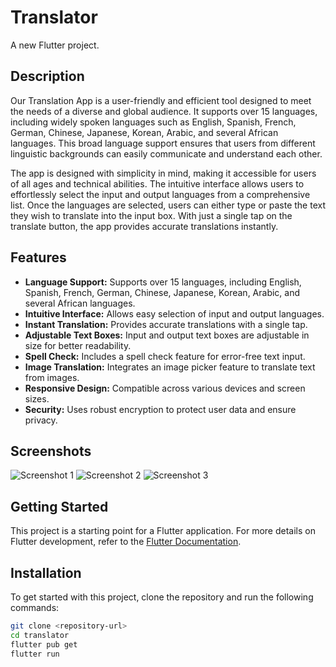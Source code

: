 # Translator

A new Flutter project.

## Description

Our Translation App is a user-friendly and efficient tool designed to meet the needs of a diverse and global audience. It supports over 15 languages, including widely spoken languages such as English, Spanish, French, German, Chinese, Japanese, Korean, Arabic, and several African languages. This broad language support ensures that users from different linguistic backgrounds can easily communicate and understand each other.

The app is designed with simplicity in mind, making it accessible for users of all ages and technical abilities. The intuitive interface allows users to effortlessly select the input and output languages from a comprehensive list. Once the languages are selected, users can either type or paste the text they wish to translate into the input box. With just a single tap on the translate button, the app provides accurate translations instantly.

## Features

- **Language Support:** Supports over 15 languages, including English, Spanish, French, German, Chinese, Japanese, Korean, Arabic, and several African languages.
- **Intuitive Interface:** Allows easy selection of input and output languages.
- **Instant Translation:** Provides accurate translations with a single tap.
- **Adjustable Text Boxes:** Input and output text boxes are adjustable in size for better readability.
- **Spell Check:** Includes a spell check feature for error-free text input.
- **Image Translation:** Integrates an image picker feature to translate text from images.
- **Responsive Design:** Compatible across various devices and screen sizes.
- **Security:** Uses robust encryption to protect user data and ensure privacy.

## Screenshots

![Screenshot 1](https://lh3.googleusercontent.com/hHoNFxJ5Ktij5nzBAufQl7QpGkB9DXqQLJJdfO89sK-Iu8vB4slglEWEANdrXkNz4_cc)
![Screenshot 2](https://lh3.googleusercontent.com/IGUvNvayXUjME93TTRxqd0FCcFvzXBO8MCT67YEjPYvEMCsH9jBuYsXGXLRnd3X3B4w)
![Screenshot 3](https://lh3.googleusercontent.com/a69Qk9mAtY1z2hqVls5iflp1JSRATwKLAk7ALQFAh7ba8gOb2NXF_Uo--b-vzRUyJLs)

## Getting Started

This project is a starting point for a Flutter application. For more details on Flutter development, refer to the [Flutter Documentation](https://docs.flutter.dev/).

## Installation

To get started with this project, clone the repository and run the following commands:

```sh
git clone <repository-url>
cd translator
flutter pub get
flutter run
